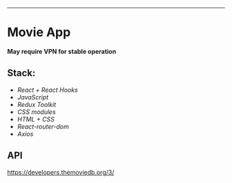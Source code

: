 ---------------------------------------------------------

# Movie App

**May require VPN for stable operation**

## Stack:

* *React + React Hooks*
* *JavaScript*
* *Redux Toolkit*
* *CSS modules*
* *HTML + CSS*
* *React-router-dom*
* *Axios*

## API

https://developers.themoviedb.org/3/
